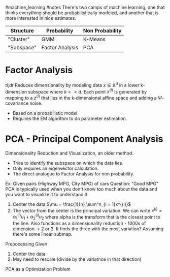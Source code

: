 #machine_learning #notes 
There's two camps of machine learning, one that thinks everything should be probabilistically modeled, and another that is more interested in nice estimates.

| Structure  | Probability     | Non Probability |
| ---------- | --------------- | --------------- |
| "Cluster"  | GMM             | K-Means         |
| "Subspace" | Factor Analysis | PCA             |

# Factor Analysis
tl;dr Reduces dimensionality by modeling data $x\in\mathbb{R}^d$ in a lower k-dimension subspace where $k<<d$. Each point $x^{(i)}$ is generated by mapping to a $z^{(i)}$ that lies in the k-dimensional affine space and adding a $\Psi$-covariance noise. 
- Based on a probabilistic model
- Requires the EM algorithm to do parameter estimation. 

# PCA  - Principal Component Analysis
Dimensionality Reduction and Visualization, an older method. 
- Tries to identify the subspace on which the data lies. 
- Only requires an eigenvector calculation.
- The direct analogue to Factor Analysis for non probability. 

Ex: Given pairs (Highway MPG, City MPG) of cars
Question: "Good MPG"
PCA is typically used when you don't know too much about the data and you want to visualize it to understand it. 
<missing image oop> 
1. Center the data  $\mu = \frac{1}{n} \sum^n_{i = 1}x^{(i)}$
2. The vector from the center is the principal variation. 
We can write $x^{(i)} = \alpha^{(i)}_1u_1 + \alpha^{(i)}_2u_2$ where alpha is the transform that is the closest point to the line. 
Also functions as a dimensionality reduction - 1000s of dimension -> 2 or 3. It finds the three with the most variation? 
Assuming there's some linear submap. 

Prepocessing
Given 
1. Center the data
2. May need to rescale (divide by the variatnce in that direction)

PCA as a Optimization Problem
